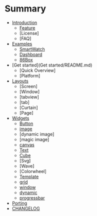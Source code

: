 # Summary

* [Introduction](Introduction/README.md)
    * [Feature](Introduction/Home.md)
    * [License]
    * [FAQ]
* [Examples](Examples/README.md)
    * [SmartWatch](Examples/Demo.md)
    * [Dashboard](Examples/Demo.md)
    * [86Box](Examples/Demo.md)
* [Get started](Get started/README.md)
    * [Quick Overview]
    * [Platform]
* [Layouts](Layouts/README.md)
    * [Screen]
    * [Window]
    * [tabview]
    * [tab]
    * [Curtain]
    * [Page]
* [Widgets](Widgets/README.md)
    * [Button](Widgets/gui_button.md)
    * [image](Widgets/gui_image.md)
    * [dynamic image]
    * [magic image]
    * [canvas](Widgets/gui_canvas.md)
    * [Text](Widgets/gui_text.md)
    * [Cube](Widgets/gui_cube.md)
    * [Svg]
    * [Wave]
    * [Colorwheel]
    * [Template](Widgets/gui_template.md)
    * [grid](Widgets/gui_grid.md)
    * [window](Widgets/gui_window.md)
    * [dynamic](Widgets/gui_dynamic.md)
    * [progressbar](Widgets/gui_progressbar.md)
* [Porting](Porting/README.md)
* [CHANGELOG](CHANGELOG.md)

